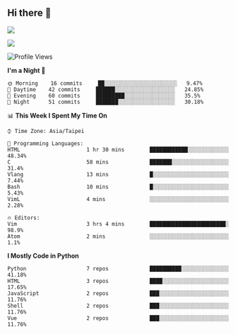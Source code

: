 ## Hi there 👋

![](https://github-readme-stats.vercel.app/api?username=CSY54&theme=nord&show_icons=true)

![](https://github-readme-stats.vercel.app/api/top-langs/?username=CSY54&theme=nord&layout=compact&card_width=445)

<!--START_SECTION:waka-->
![Profile Views](http://img.shields.io/badge/Profile%20Views-38-blue)

**I'm a Night 🦉** 

```text
🌞 Morning    16 commits     ██░░░░░░░░░░░░░░░░░░░░░░░   9.47% 
🌆 Daytime    42 commits     ██████░░░░░░░░░░░░░░░░░░░   24.85% 
🌃 Evening    60 commits     █████████░░░░░░░░░░░░░░░░   35.5% 
🌙 Night      51 commits     ███████░░░░░░░░░░░░░░░░░░   30.18%

```


📊 **This Week I Spent My Time On** 

```text
⌚︎ Time Zone: Asia/Taipei

💬 Programming Languages: 
HTML                     1 hr 30 mins        ████████████░░░░░░░░░░░░░   48.34% 
C                        58 mins             ███████░░░░░░░░░░░░░░░░░░   31.4% 
Vlang                    13 mins             █░░░░░░░░░░░░░░░░░░░░░░░░   7.44% 
Bash                     10 mins             █░░░░░░░░░░░░░░░░░░░░░░░░   5.43% 
VimL                     4 mins              ░░░░░░░░░░░░░░░░░░░░░░░░░   2.28%

🔥 Editors: 
Vim                      3 hrs 4 mins        ████████████████████████░   98.9% 
Atom                     2 mins              ░░░░░░░░░░░░░░░░░░░░░░░░░   1.1%

```

**I Mostly Code in Python** 

```text
Python                   7 repos             ██████████░░░░░░░░░░░░░░░   41.18% 
HTML                     3 repos             ████░░░░░░░░░░░░░░░░░░░░░   17.65% 
JavaScript               2 repos             ███░░░░░░░░░░░░░░░░░░░░░░   11.76% 
Shell                    2 repos             ███░░░░░░░░░░░░░░░░░░░░░░   11.76% 
Vue                      2 repos             ███░░░░░░░░░░░░░░░░░░░░░░   11.76%

```



<!--END_SECTION:waka-->

<!--
**CSY54/CSY54** is a ✨ _special_ ✨ repository because its `README.md` (this file) appears on your GitHub profile.

Here are some ideas to get you started:

- 🔭 I’m currently working on ...
- 🌱 I’m currently learning ...
- 👯 I’m looking to collaborate on ...
- 🤔 I’m looking for help with ...
- 💬 Ask me about ...
- 📫 How to reach me: ...
- 😄 Pronouns: ...
- ⚡ Fun fact: ...
-->
